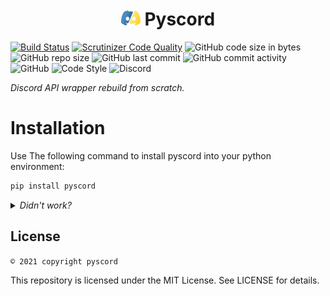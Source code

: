 <center>
    <h1><img src="img/icon.png" height="24px" alt="Pyscord Logo"> Pyscord</h1>
</center>

<!-- 
![PyPI - Downloads](https://img.shields.io/pypi/dm/pyscord)
[![PyPI - Downloads](https://img.shields.io/badge/dynamic/json?label=downloads&query=%24.total_downloads&url=https%3A%2F%2Fapi.pepy.tech%2Fapi%2Fprojects%2Fpyscord)](https://pypi.org/project/pyscord)
![PyPI](https://img.shields.io/pypi/v/pyscord)
![PyPI - Format](https://img.shields.io/pypi/format/pyscord)
![PyPI - Python Version](https://img.shields.io/pypi/pyversions/pyscord)
-->

[![Build Status](https://scrutinizer-ci.com/g/Pyscord/Pyscord/badges/build.png?b=main)](https://scrutinizer-ci.com/g/Pyscord/Pyscord/build-status/main)
[![Scrutinizer Code Quality](https://scrutinizer-ci.com/g/Pyscord/Pyscord/badges/quality-score.png?b=main)](https://scrutinizer-ci.com/g/Pyscord/Pyscord/?branch=main)
![GitHub code size in bytes](https://img.shields.io/github/languages/code-size/pysocrd/pyscord)
![GitHub repo size](https://img.shields.io/github/repo-size/pyscord/pyscord)
![GitHub last commit](https://img.shields.io/github/last-commit/pyscord/pyscord)
![GitHub commit activity](https://img.shields.io/github/commit-activity/m/pyscord/pyscord)
![GitHub](https://img.shields.io/github/license/pyscord/pyscord)
![Code Style](https://img.shields.io/badge/code%20style-pep8-green)
![Discord](https://img.shields.io/discord/881531065859190804)

*Discord API wrapper rebuild from scratch.*


# Installation

Use The following command to install pyscord into your python environment:
```bash
pip install pyscord
```

<details>
	<summary>
		<i>Didn't work?</i>
	</summary>

Depending on your python installation, you might need to use one of the following.

*pip isn't in the path but python is*
```sh
python -m pip install pyscord
```

*Unix system can use pip3/python3 command*
```sh
python3 -m pip install pyscord
```

```sh
pip3 install pyscord
```

*python isn't in the path*
```sh
path/to/python.exe -m pip install pyscord
```

*Using multiple python versions*
```sh
py -m pip install pyscord
```
</details>


## License

`© 2021 copyright pyscord`

This repository is licensed under the MIT License.
See LICENSE for details.
